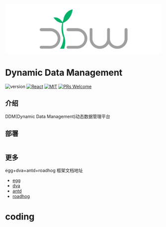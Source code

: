 ![DDM](src/imgs/logo-gray.png)
# Dynamic Data Management

![version](https://img.shields.io/badge/version-v1.0.0-brightgreen.svg?style=flat-square) [![React](https://img.shields.io/badge/react-16.x.x-brightgreen.svg?style=flat-square)](https://github.com/facebook/react) [![MIT](https://img.shields.io/dub/l/vibe-d.svg?style=flat-square)](http://opensource.org/licenses/MIT) [![PRs Welcome](https://img.shields.io/badge/PRs-welcome-brightgreen.svg?style=flat-square)](https://reactjs.org/docs/how-to-contribute.html#your-first-pull-request)


## 介绍
DDM(Dynamic Data Management)动态数据管理平台

## 部署
```
```
## 更多
egg+dva+antd+roadhog 框架文档地址
* [egg](https://eggjs.org/zh-cn/)
* [dva](https://dvajs.com/guide/)
* [antd](https://ant.design/index-cn)
* [roadhog](https://www.npmjs.com/package/roadhog)

# coding
